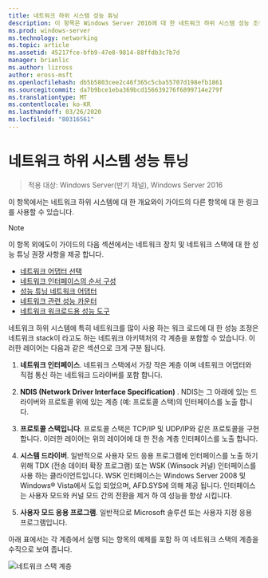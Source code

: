 ```yaml
---
title: 네트워크 하위 시스템 성능 튜닝
description: 이 항목은 Windows Server 2016에 대 한 네트워크 하위 시스템 성능 조정 가이드의 일부입니다.
ms.prod: windows-server
ms.technology: networking
ms.topic: article
ms.assetid: 45217fce-bfb9-47e8-9814-88ffdb3c7b7d
manager: brianlic
ms.author: lizross
author: eross-msft
ms.openlocfilehash: db5b5803cee2c46f365c5cba55707d198efb1861
ms.sourcegitcommit: da7b9bce1eba369bcd156639276f6899714e279f
ms.translationtype: MT
ms.contentlocale: ko-KR
ms.lasthandoff: 03/26/2020
ms.locfileid: "80316561"
---
```

# <a name="network-subsystem-performance-tuning"></a>네트워크 하위 시스템 성능 튜닝

>적용 대상: Windows Server(반기 채널), Windows Server 2016

이 항목에서는 네트워크 하위 시스템에 대 한 개요와이 가이드의 다른 항목에 대 한 링크를 사용할 수 있습니다.

>[!NOTE]
>이 항목 외에도이 가이드의 다음 섹션에서는 네트워크 장치 및 네트워크 스택에 대 한 성능 튜닝 권장 사항을 제공 합니다.
> - [네트워크 어댑터 선택](net-sub-choose-nic.md)
> - [네트워크 인터페이스의 순서 구성](net-sub-interface-metric.md)
> - [성능 튜닝 네트워크 어댑터](net-sub-performance-tuning-nics.md)
> - [네트워크 관련 성능 카운터](net-sub-performance-counters.md)
> - [네트워크 워크로드용 성능 도구](net-sub-performance-tools.md)

네트워크 하위 시스템에 특히 네트워크를 많이 사용 하는 워크 로드에 대 한 성능 조정은 네트워크 stack이 라고도 하는 네트워크 아키텍처의 각 계층을 포함할 수 있습니다. 이러한 레이어는 다음과 같은 섹션으로 크게 구분 됩니다.

1. **네트워크 인터페이스**. 네트워크 스택에서 가장 작은 계층 이며 네트워크 어댑터와 직접 통신 하는 네트워크 드라이버를 포함 합니다.

2. **NDIS (Network Driver Interface Specification)** . NDIS는 그 아래에 있는 드라이버와 프로토콜 위에 있는 계층 (예: 프로토콜 스택)의 인터페이스를 노출 합니다.
  
3. **프로토콜 스택입니다**. 프로토콜 스택은 TCP/IP 및 UDP/IP와 같은 프로토콜을 구현 합니다. 이러한 레이어는 위의 레이어에 대 한 전송 계층 인터페이스를 노출 합니다.
  
4. **시스템 드라이버**. 일반적으로 사용자 모드 응용 프로그램에 인터페이스를 노출 하기 위해 TDX (전송 데이터 확장 프로그램) 또는 WSK (Winsock 커널) 인터페이스를 사용 하는 클라이언트입니다. WSK 인터페이스는 Windows Server 2008 및 Windows&reg; Vista에서 도입 되었으며, AFD.SYS에 의해 제공 됩니다. 인터페이스는 사용자 모드와 커널 모드 간의 전환을 제거 하 여 성능을 향상 시킵니다.
  
5. **사용자 모드 응용 프로그램**. 일반적으로 Microsoft 솔루션 또는 사용자 지정 응용 프로그램입니다.

아래 표에서는 각 계층에서 실행 되는 항목의 예제를 포함 하 여 네트워크 스택의 계층을 수직으로 보여 줍니다.  

![네트워크 스택 계층](../../media/Network-Subsystem/network-layers.jpg)

